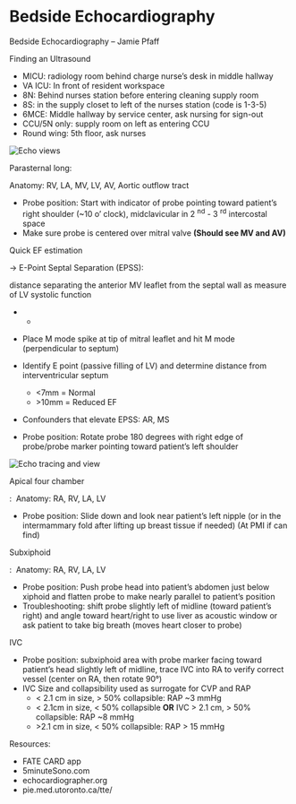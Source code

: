 # Bedside Echocardiography
 
Bedside Echocardiography – Jamie Pfaff

Finding an Ultrasound

-   MICU: radiology room behind charge nurse’s desk in middle hallway
-   VA ICU: In front of resident workspace
-   8N: Behind nurses station before entering cleaning supply room
-   8S: in the supply closet to left of the nurses station (code is
    1-3-5)
-   6MCE: Middle hallway by service center, ask nursing for sign-out
-   CCU/5N only: supply room on left as entering CCU
-   Round wing: 5th floor, ask nurses

<img src="/sites/default/files/inline-images/Picture5.jpg" data-entity-type="file" data-entity-uuid="e12530b4-0d0f-43fc-80c6-84cc4740065a" alt="Echo views" />

Parasternal long:

Anatomy: RV, LA, MV, LV, AV, Aortic outflow tract

-   Probe position: Start with indicator of probe pointing toward
    patient’s right shoulder (\~10 o’ clock), midclavicular in 2
    <sup>nd</sup> - 3 <sup>rd</sup> intercostal space
-   Make sure probe is centered over mitral valve **(Should see MV and
    AV)**

Quick EF estimation

-> E-Point Septal Separation (EPSS):

distance separating the anterior MV leaflet from the septal wall as
measure of LV systolic function

-   -   

-   Place M mode spike at tip of mitral leaflet and hit M mode
    (perpendicular to septum)

-   Identify E point (passive filling of LV) and determine distance from
    interventricular septum
    -   \<7mm = Normal
    -   \>10mm = Reduced EF

-   Confounders that elevate EPSS: AR, MS

-   Probe position: Rotate probe 180 degrees with right edge of
    probe/probe marker pointing toward patient’s left shoulder

<img src="/sites/default/files/inline-images/Picture6.png" data-entity-type="file" data-entity-uuid="dda04f15-d3ef-4dd1-bc7b-66aa89b623e4" alt="Echo tracing and view" />

Apical four chamber

:  Anatomy: RA, RV, LA, LV

-   Probe position: Slide down and look near patient’s left nipple (or
    in the intermammary fold after lifting up breast tissue if needed)
    (At PMI if can find)

Subxiphoid

:  Anatomy: RA, RV, LA, LV

-   Probe position: Push probe head into patient’s abdomen just below
    xiphoid and flatten probe to make nearly parallel to patient’s
    position
-   Troubleshooting: shift probe slightly left of midline (toward
    patient’s right) and angle toward heart/right to use liver as
    acoustic window or ask patient to take big breath (moves heart
    closer to probe)

IVC

-   Probe position: subxiphoid area with probe marker facing toward
    patient’s head slightly left of midline, trace IVC into RA to verify
    correct vessel (center on RA, then rotate 90°)
-   IVC Size and collapsibility used as surrogate for CVP and RAP
    -   \< 2.1 cm in size, > 50% collapsible: RAP \~3 mmHg
    -   \< 2.1cm in size, \< 50% collapsible **OR** IVC > 2.1 cm, > 50%
        collapsible: RAP \~8 mmHg
    -   \>2.1 cm in size, \< 50% collapsible: RAP > 15 mmHg

Resources:

-   FATE CARD app
-   5minuteSono.com
-   echocardiographer.org
-   pie.med.utoronto.ca/tte/
